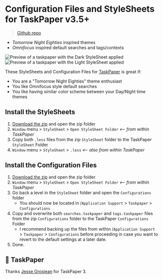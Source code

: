 # Configuration Files and StyleSheets for TaskPaper v3.5+
> [Github repo](https://github.com/drootz/TaskPaperTheme-TomorrowEighties)

* *Tomorrow Night Eighties* inspired themes
* *Omnifocus* inspired default searches and tags/contexts

![Preview of a taskpaper with the Dark StyleSheet applied](https://raw.githubusercontent.com/drootz/TaskPaperTheme-TomorrowEighties/master/preview/dark.png)
![Preview of a taskpaper with the Light StyleSheet applied](https://raw.githubusercontent.com/drootz/TaskPaperTheme-TomorrowEighties/master/preview/light.png)

These StyleSheets and Configuration Files for [TaskPaper](http://www.taskpaper.com) is great if:

* You are a "Tomorrow Night Eighties" theme enthusiast
* You like Omnifocus style default searches
* You like having similar color scheme between your Day/Night time themes

## Install the StyleSheets

1. [Download the zip][download] and open the zip folder
2. `Window` menu > `StyleSheet` > `Open StyleSheet Folder` *<-- from within TaskPaper*
3. Copy both `.less` files from the zip `StyleSheet` folder to the TaskPaper `StyleSheet` Folder
4. `Window` menu > `StyleSheet` > `.less` *<-- also from within TaskPaper*

## Install the Configuration Files

1. [Download the zip][download] and open the zip folder
2. `Window` menu > `StyleSheet` > `Open StyleSheet Folder` *<-- from within TaskPaper*
3. Go back a level in the `StyleSheet` folder and open the `Configurations` folder
    - You should now be located in /`Application Support` > `Taskpaper` > `Configurations`
3. Copy and overwrite both `searches.taskpaper` and `tags.taskpaper` files from the zip `Configurations` folder to the TaskPaper `Configurations` Folder
    - I recommend backing up the files from within /`Application Support` > `Taskpaper` > `Configurations` before proceeding in case you want to revert to the default settings at a later date.
4. Done.

[download]: https://github.com/drootz/TaskPaperTheme-TomorrowEighties/archive/v1.1.zip



## 💙 TaskPaper

Thanks [Jesse Grosjean](http://www.hogbaysoftware.com/about) for TaskPaper 3.
